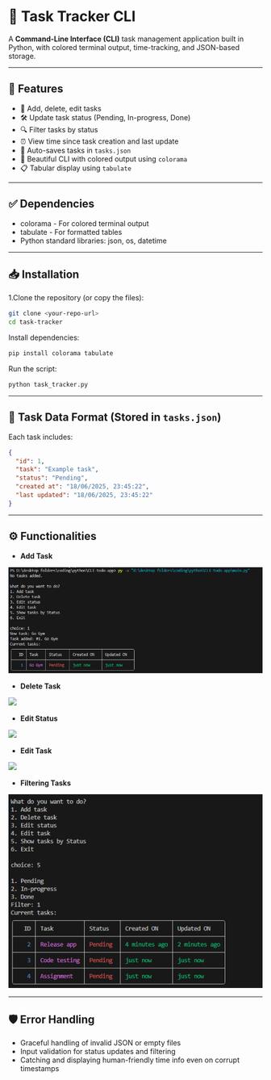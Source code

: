 # 📝 Task Tracker CLI

A **Command-Line Interface (CLI)** task management application built in Python, with colored terminal output, time-tracking, and JSON-based storage.

---

## 🚀 Features

- 📌 Add, delete, edit tasks
- 🛠️ Update task status (Pending, In-progress, Done)
- 🔍 Filter tasks by status
- ⏰ View time since task creation and last update
- 🧠 Auto-saves tasks in `tasks.json`
- 🌈 Beautiful CLI with colored output using `colorama`
- 📋 Tabular display using `tabulate`

---

## ✅ Dependencies
- colorama - For colored terminal output
- tabulate - For formatted tables
- Python standard libraries: json, os, datetime

---

## 📥 Installation

1.Clone the repository (or copy the files):

```bash
git clone <your-repo-url>
cd task-tracker
```

Install dependencies:

```bash
pip install colorama tabulate
```

Run the script:

```bash
python task_tracker.py
```

---

## 💾 Task Data Format (Stored in `tasks.json`)

Each task includes:

```json
{
  "id": 1,
  "task": "Example task",
  "status": "Pending",
  "created at": "18/06/2025, 23:45:22",
  "last updated": "18/06/2025, 23:45:22"
}
```

---

## ⚙️ Functionalities 

- **Add Task**
<img src="example_uses\add_task.png">

- **Delete Task**
<img src="example uses\Delete_task.png">

- **Edit Status**
<img src="example uses\Edit_status.png">

- **Edit Task**
<img src="example uses\Edit_task.png">

- **Filtering Tasks**
<img src="example_uses\Show_tasks_by_filter.png">

---

## 🛡️ Error Handling
- Graceful handling of invalid JSON or empty files
- Input validation for status updates and filtering
- Catching and displaying human-friendly time info even on corrupt timestamps

